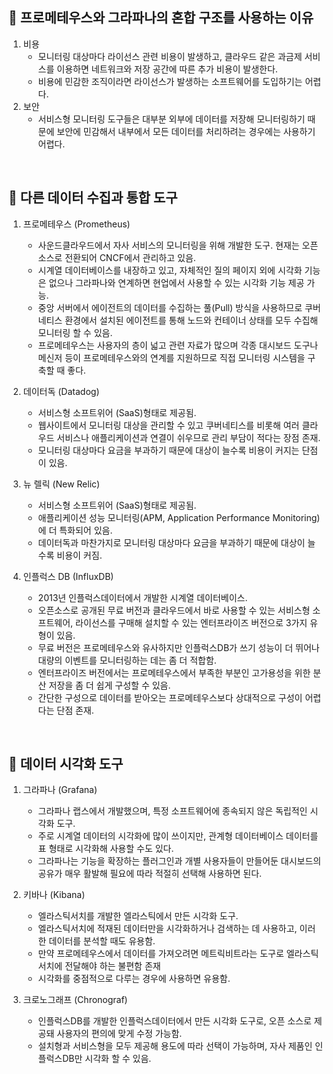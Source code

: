 ## 📍 프로메테우스와 그라파나의 혼합 구조를 사용하는 이유
1. 비용
    - 모니터링 대상마다 라이선스 관련 비용이 발생하고, 클라우드 같은 과금제 서비스를 이용하면 네트워크와 저장 공간에 따른 추가 비용이 발생한다.
    - 비용에 민감한 조직이라면 라이선스가 발생하는 소프트웨어를 도입하기는 어렵다.
2. 보안
    - 서비스형 모니터링 도구들은 대부분 외부에 데이터를 저장해 모니터링하기 때문에 보안에 민감해서 내부에서 모든 데이터를 처리하려는 경우에는 사용하기 어렵다.

<br>

## 📍 다른 데이터 수집과 통합 도구
1. 프로메테우스 (Prometheus)
    - 사운드클라우드에서 자사 서비스의 모니터링을 위해 개발한 도구. 현재는 오픈소스로 전환되어 CNCF에서 관리하고 있음.
    - 시계열 데이터베이스를 내장하고 있고, 자체적인 질의 페이지 외에 시각화 기능은 없으나 그라파나와 연계하면 현업에서 사용할 수 있는 시각화 기능 제공 가능.
    - 중앙 서버에서 에이전트의 데이터를 수집하는 풀(Pull) 방식을 사용하므로 쿠버네티스 환경에서 설치된 에이전트를 통해 노드와 컨테이너 상태를 모두 수집해 모니터링 할 수 있음.
    - 프로메테우스는 사용자의 층이 넓고 관련 자료가 많으며 각종 대시보드 도구나 메신저 등이 프로메테우스와의 연계를 지원하므로 직접 모니터링 시스템을 구축할 때 좋다.
   
2. 데이터독 (Datadog)
    - 서비스형 소프트위어 (SaaS)형태로 제공됨.
    - 웹사이트에서 모니터링 대상을 관리할 수 있고 쿠버네티스를 비롯해 여러 클라우드 서비스나 애플리케이션과 연결이 쉬우므로 관리 부담이 적다는 장점 존재.
    - 모니터링 대상마다 요금을 부과하기 때문에 대상이 늘수록 비용이 커지는 단점이 있음.
   
3. 뉴 렐릭 (New Relic)
    - 서비스형 소프트위어 (SaaS)형태로 제공됨.
    - 애플리케이션 성능 모니터링(APM, Application Performance Monitoring)에 더 특화되어 있음.
    - 데이터독과 마찬가지로 모니터링 대상마다 요금을 부과하기 때문에 대상이 늘수록 비용이 커짐.
4. 인플럭스 DB (InfluxDB)
    - 2013년 인플럭스데이터에서 개발한 시계열 데이터베이스.
    - 오픈소스로 공개된 무료 버전과 클라우드에서 바로 사용할 수 있는 서비스형 소프트웨어, 라이선스를 구매해 설치할 수 있는 엔터프라이즈 버전으로 3가지 유형이 있음.
    - 무료 버전은 프로메테우스와 유사하지만 인플럭스DB가 쓰기 성능이 더 뛰어나 대량의 이벤트를 모니터링하는 데는 좀 더 적합함.
    - 엔터프라이즈 버전에서는 프로메테우스에서 부족한 부분인 고가용성을 위한 분산 저장을 좀 더 쉽게 구성할 수 있음.
    - 간단한 구성으로 데이터를 받아오는 프로메테우스보다 상대적으로 구성이 어렵다는 단점 존재.

<br>

## 📍 데이터 시각화 도구
1. 그라파나 (Grafana)
   - 그라파나 랩스에서 개발했으며, 특정 소프트웨어에 종속되지 않은 독립적인 시각화 도구.
   - 주로 시계열 데이터의 시각화에 많이 쓰이지만, 관계형 데이터베이스 데이터를 표 형태로 시각화해 사용할 수도 있다.
   - 그라파나는 기능을 확장하는 플러그인과 개별 사용자들이 만들어둔 대시보드의 공유가 매우 활발해 필요에 따라 적절히 선택해 사용하면 된다.
   
2. 키바나 (Kibana)
   - 엘라스틱서치를 개발한 엘라스틱에서 만든 시각화 도구.
   - 엘라스틱서치에 적재된 데이터만을 시각화하거나 검색하는 데 사용하고, 이러한 데이터를 분석할 때도 유용함.
   - 만약 프로메테우스에서 데이터를 가져오려면 메트릭비트라는 도구로 엘라스틱서치에 전달해야 하는 불편함 존재
   - 시각화를 중점적으로 다루는 경우에 사용하면 유용함.
   
3. 크로노그래프 (Chronograf)
   - 인플럭스DB를 개발한 인플럭스데이터에서 만든 시각화 도구로, 오픈 소스로 제공돼 사용자의 편의에 맞게 수정 가능함.
   - 설치형과 서비스형을 모두 제공해 용도에 따라 선택이 가능하며, 자사 제품인 인플럭스DB만 시각화 할 수 있음.

<br>